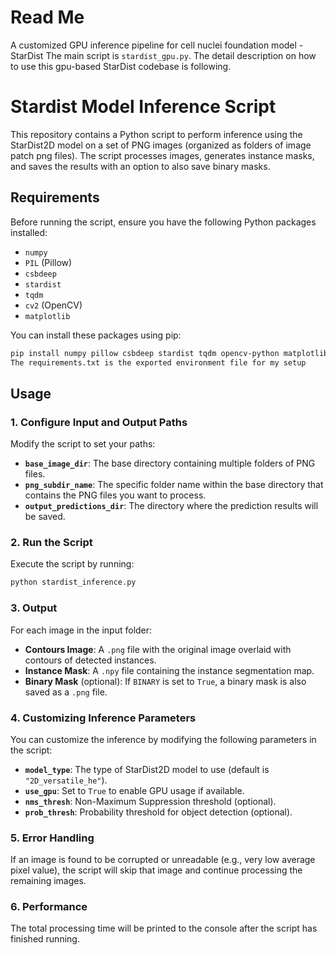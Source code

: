 # Read Me
A customized GPU inference pipeline for cell nuclei foundation model - StarDist
The main script is `stardist_gpu.py`. The detail description on how to use this gpu-based StarDist codebase is following.


# Stardist Model Inference Script
This repository contains a Python script to perform inference using the StarDist2D model on a set of PNG images (organized as folders of image patch png files). The script processes images, generates instance masks, and saves the results with an option to also save binary masks.

## Requirements
Before running the script, ensure you have the following Python packages installed:
- `numpy`
- `PIL` (Pillow)
- `csbdeep`
- `stardist`
- `tqdm`
- `cv2` (OpenCV)
- `matplotlib`

You can install these packages using pip:
```bash
pip install numpy pillow csbdeep stardist tqdm opencv-python matplotlib
The requirements.txt is the exported environment file for my setup
```

## Usage

### 1. Configure Input and Output Paths
Modify the script to set your paths:
- **`base_image_dir`**: The base directory containing multiple folders of PNG files.
- **`png_subdir_name`**: The specific folder name within the base directory that contains the PNG files you want to process.
- **`output_predictions_dir`**: The directory where the prediction results will be saved.

### 2. Run the Script

Execute the script by running:

```bash
python stardist_inference.py
```

### 3. Output

For each image in the input folder:
- **Contours Image**: A `.png` file with the original image overlaid with contours of detected instances.
- **Instance Mask**: A `.npy` file containing the instance segmentation map.
- **Binary Mask** (optional): If `BINARY` is set to `True`, a binary mask is also saved as a `.png` file.

### 4. Customizing Inference Parameters

You can customize the inference by modifying the following parameters in the script:
- **`model_type`**: The type of StarDist2D model to use (default is `"2D_versatile_he"`).
- **`use_gpu`**: Set to `True` to enable GPU usage if available.
- **`nms_thresh`**: Non-Maximum Suppression threshold (optional).
- **`prob_thresh`**: Probability threshold for object detection (optional).

### 5. Error Handling

If an image is found to be corrupted or unreadable (e.g., very low average pixel value), the script will skip that image and continue processing the remaining images.

### 6. Performance
The total processing time will be printed to the console after the script has finished running.

